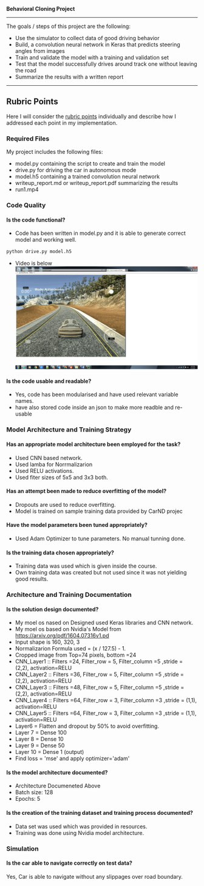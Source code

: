 **Behavioral Cloning Project**

---

The goals / steps of this project are the following:
* Use the simulator to collect data of good driving behavior
* Build, a convolution neural network in Keras that predicts steering angles from images
* Train and validate the model with a training and validation set
* Test that the model successfully drives around track one without leaving the road
* Summarize the results with a written report

---
## Rubric Points
Here I will consider the [rubric points](https://review.udacity.com/#!/rubrics/432/view) individually and describe how I addressed each point in my implementation.  

### Required Files
My project includes the following files:
* model.py containing the script to create and train the model
* drive.py for driving the car in autonomous mode
* model.h5 containing a trained convolution neural network 
* writeup_report.md or writeup_report.pdf summarizing the results
* run1.mp4

### Code Quality
#### Is the code functional?
* Code has been written in model.py and it is able to generate correct model and working well.
```sh
python drive.py model.h5
```
* Video is below
[![](https://github.com/anandagrawal2909/ProjectBehaviourialClonin/blob/master/Thmbnail.jpg)](https://youtu.be/NHY75xQT0k4)


#### Is the code usable and readable?
* Yes, code has been modularised and have used relevant variable names.
* have also stored code inside an json to make more readble and re-usable

### Model Architecture and Training Strategy

#### Has an appropriate model architecture been employed for the task?
* Used CNN based network.
* Used lamba for Norrmalizarion
* Used RELU activations.
* Used fiter sizes of 5x5 and 3x3 both.

#### Has an attempt been made to reduce overfitting of the model?
* Dropouts are used to reduce overfitting.
* Model is trained on sample training data provided by CarND projec

#### Have the model parameters been tuned appropriately?
* Used Adam Optimizer to tune parameters. No manual tunning done.

#### Is the training data chosen appropriately?
* Training data was used which is given inside the course.
* Own training data was created but not used since it was not yielding good results.


### Architecture and Training Documentation

#### Is the solution design documented?
* My moel os nased on Designed used Keras libraries and CNN network.
* My moel os based on Nvidia's Model from https://arxiv.org/pdf/1604.07316v1.pd
* Input shape is 160, 320, 3
* Normalizarion Formula used = (x / 127.5) - 1.
* Cropped image from Top=74 pixels, bottom =24
* CNN_Layer1 :: Filters =24, Filter_row = 5, Filter_column =5 ,stride = (2,2), activation=RELU
* CNN_Layer2 :: Filters =36, Filter_row = 5, Filter_column =5 ,stride = (2,2), activation=RELU
* CNN_Layer3 :: Filters =48, Filter_row = 5, Filter_column =5 ,stride = (2,2), activation=RELU
* CNN_Layer4 :: Filters =64, Filter_row = 3, Filter_column =3 ,stride = (1,1), activation=RELU
* CNN_Layer5 :: Filters =64, Filter_row = 3, Filter_column =3 ,stride = (1,1), activation=RELU
* Layer6 = Flatten and dropout by 50% to avoid overfitting.
* Layer 7 = Dense 100
* Layer 8 = Dense 10
* Layer 9 = Dense 50
* Layer 10 = Dense 1 (output)
* Find loss = 'mse' and apply optimizer='adam'

#### Is the model architecture documented?
* Architecture Documeneted Above
* Batch size: 128
* Epochs: 5

#### Is the creation of the training dataset and training process documented?
* Data set was used which was provided in resources.
* Training was done using Nvidia model architecture.

### Simulation
#### Is the car able to navigate correctly on test data?
Yes, Car is able to navigate without any slippages over road boundary.
